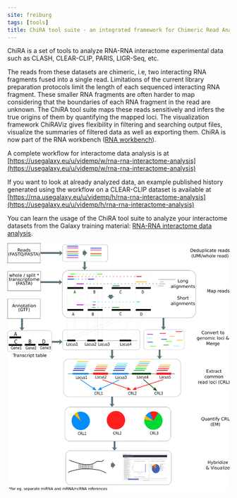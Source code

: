 ```yaml
---
site: freiburg
tags: [tools]
title: ChiRA tool suite - an integrated framework for Chimeric Read Analysis from RNA-RNA interactome data
---
```


ChiRA is a set of tools to analyze RNA-RNA interactome experimental data such as CLASH, CLEAR-CLIP, PARIS, LIGR-Seq, etc.

The reads from these datasets are chimeric, i.e, two interacting RNA fragments fused into a single read. Limitations of the
current library preparation protocols limit the length of each sequenced interacting RNA fragment. These smaller RNA fragments
are often harder to map considering that the boundaries of each RNA fragment in the read are unknown. The ChiRA tool suite maps
these reads sensitively and infers the true origins of them by quantifying the mapped loci. The visualization framework
ChiRAViz gives flexibility in filtering and searching output files, visualize the summaries of filtered data as well as
exporting them. ChiRA is now part of the RNA workbench ([RNA workbench](https://rna.usegalaxy.eu/)).

A complete workflow for interactome data analysis is at [https://usegalaxy.eu/u/videmp/w/rna-rna-interactome-analysis](https://usegalaxy.eu/u/videmp/w/rna-rna-interactome-analysis)

If you want to look at already analyzed data, an example published history generated using the workflow on a CLEAR-CLIP dataset is available at [https://rna.usegalaxy.eu/u/videmp/h/rna-rna-interactome-analysis](https://usegalaxy.eu/u/videmp/h/rna-rna-interactome-analysis)

You can learn the usage of the ChiRA tool suite to analyze your interactome datasets from the Galaxy training material: [RNA-RNA interactome data analysis](https://galaxyproject.github.io/training-material/topics/transcriptomics/tutorials/rna-interactome/tutorial.html).

![ChiRA workflow](/assets/media/chira.png "ChiRA workflow. First the reads deduplicated and mapped to transcriptome. Then the mapped loci are merged based on overlapping. The merged loci are quantified and the interactions are scored and reported.")
